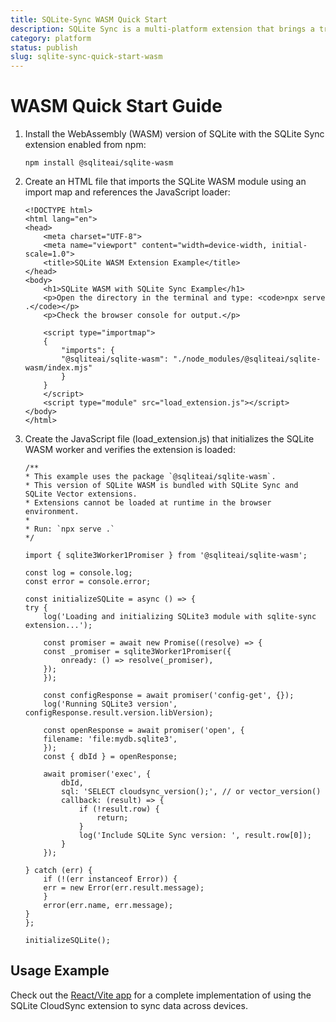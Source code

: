 ```yaml
---
title: SQLite-Sync WASM Quick Start
description: SQLite Sync is a multi-platform extension that brings a true local-first experience to your applications with minimal effort.
category: platform
status: publish
slug: sqlite-sync-quick-start-wasm
---
```


# WASM Quick Start Guide

1. Install the WebAssembly (WASM) version of SQLite with the SQLite Sync extension enabled from npm:

    ```
    npm install @sqliteai/sqlite-wasm
    ```

2. Create an HTML file that imports the SQLite WASM module using an import map and references the JavaScript loader:

    ```
    <!DOCTYPE html>
    <html lang="en">
    <head>
        <meta charset="UTF-8">
        <meta name="viewport" content="width=device-width, initial-scale=1.0">
        <title>SQLite WASM Extension Example</title>
    </head>
    <body>
        <h1>SQLite WASM with SQLite Sync Example</h1>
        <p>Open the directory in the terminal and type: <code>npx serve .</code></p>
        <p>Check the browser console for output.</p>
        
        <script type="importmap">
        {
            "imports": {
            "@sqliteai/sqlite-wasm": "./node_modules/@sqliteai/sqlite-wasm/index.mjs"
            }
        }
        </script>
        <script type="module" src="load_extension.js"></script>
    </body>
    </html>
    ```

3. Create the JavaScript file (load_extension.js) that initializes the SQLite WASM worker and verifies the extension is loaded:

    ```
    /**
    * This example uses the package `@sqliteai/sqlite-wasm`.
    * This version of SQLite WASM is bundled with SQLite Sync and SQLite Vector extensions.
    * Extensions cannot be loaded at runtime in the browser environment.
    * 
    * Run: `npx serve .`
    */

    import { sqlite3Worker1Promiser } from '@sqliteai/sqlite-wasm';

    const log = console.log;
    const error = console.error;

    const initializeSQLite = async () => {
    try {
        log('Loading and initializing SQLite3 module with sqlite-sync extension...');

        const promiser = await new Promise((resolve) => {
        const _promiser = sqlite3Worker1Promiser({
            onready: () => resolve(_promiser),
        });
        });

        const configResponse = await promiser('config-get', {});
        log('Running SQLite3 version', configResponse.result.version.libVersion);

        const openResponse = await promiser('open', {
        filename: 'file:mydb.sqlite3',
        });
        const { dbId } = openResponse;
        
        await promiser('exec', { 
            dbId, 
            sql: 'SELECT cloudsync_version();', // or vector_version()
            callback: (result) => {
                if (!result.row) {
                    return;
                }
                log('Include SQLite Sync version: ', result.row[0]);
            }
        });

    } catch (err) {
        if (!(err instanceof Error)) {
        err = new Error(err.result.message);
        }
        error(err.name, err.message);
    }
    };

    initializeSQLite();
    ```

## Usage Example

Check out the [React/Vite app](https://github.com/sqliteai/sqlite-sync/tree/main/examples/sport-tracker-app) for a complete implementation of using the SQLite CloudSync extension to sync data across devices.
